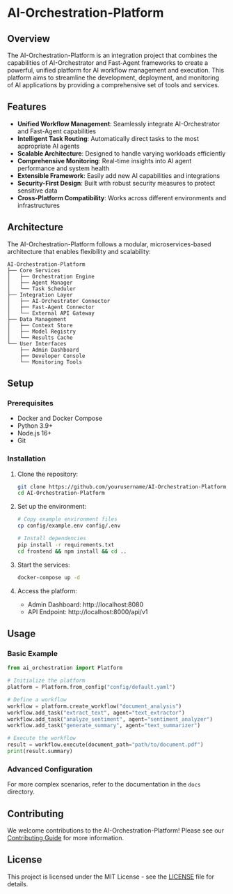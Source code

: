 # AI-Orchestration-Platform

## Overview

The AI-Orchestration-Platform is an integration project that combines the capabilities of AI-Orchestrator and Fast-Agent frameworks to create a powerful, unified platform for AI workflow management and execution. This platform aims to streamline the development, deployment, and monitoring of AI applications by providing a comprehensive set of tools and services.

## Features

- **Unified Workflow Management**: Seamlessly integrate AI-Orchestrator and Fast-Agent capabilities
- **Intelligent Task Routing**: Automatically direct tasks to the most appropriate AI agents
- **Scalable Architecture**: Designed to handle varying workloads efficiently
- **Comprehensive Monitoring**: Real-time insights into AI agent performance and system health
- **Extensible Framework**: Easily add new AI capabilities and integrations
- **Security-First Design**: Built with robust security measures to protect sensitive data
- **Cross-Platform Compatibility**: Works across different environments and infrastructures

## Architecture

The AI-Orchestration-Platform follows a modular, microservices-based architecture that enables flexibility and scalability:

```
AI-Orchestration-Platform
├── Core Services
│   ├── Orchestration Engine
│   ├── Agent Manager
│   └── Task Scheduler
├── Integration Layer
│   ├── AI-Orchestrator Connector
│   ├── Fast-Agent Connector
│   └── External API Gateway
├── Data Management
│   ├── Context Store
│   ├── Model Registry
│   └── Results Cache
└── User Interfaces
    ├── Admin Dashboard
    ├── Developer Console
    └── Monitoring Tools
```

## Setup

### Prerequisites

- Docker and Docker Compose
- Python 3.9+
- Node.js 16+
- Git

### Installation

1. Clone the repository:
   ```bash
   git clone https://github.com/yourusername/AI-Orchestration-Platform.git
   cd AI-Orchestration-Platform
   ```

2. Set up the environment:
   ```bash
   # Copy example environment files
   cp config/example.env config/.env
   
   # Install dependencies
   pip install -r requirements.txt
   cd frontend && npm install && cd ..
   ```

3. Start the services:
   ```bash
   docker-compose up -d
   ```

4. Access the platform:
   - Admin Dashboard: http://localhost:8080
   - API Endpoint: http://localhost:8000/api/v1

## Usage

### Basic Example

```python
from ai_orchestration import Platform

# Initialize the platform
platform = Platform.from_config("config/default.yaml")

# Define a workflow
workflow = platform.create_workflow("document_analysis")
workflow.add_task("extract_text", agent="text_extractor")
workflow.add_task("analyze_sentiment", agent="sentiment_analyzer")
workflow.add_task("generate_summary", agent="text_summarizer")

# Execute the workflow
result = workflow.execute(document_path="path/to/document.pdf")
print(result.summary)
```

### Advanced Configuration

For more complex scenarios, refer to the documentation in the `docs` directory.

## Contributing

We welcome contributions to the AI-Orchestration-Platform! Please see our [Contributing Guide](CONTRIBUTING.md) for more information.

## License

This project is licensed under the MIT License - see the [LICENSE](LICENSE) file for details.
